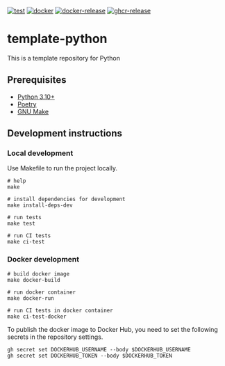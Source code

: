 [![test](https://github.com/ks6088ts-labs/workshop-llm-agents/actions/workflows/test.yaml/badge.svg?branch=main)](https://github.com/ks6088ts-labs/workshop-llm-agents/actions/workflows/test.yaml?query=branch%3Amain)
[![docker](https://github.com/ks6088ts-labs/workshop-llm-agents/actions/workflows/docker.yaml/badge.svg?branch=main)](https://github.com/ks6088ts-labs/workshop-llm-agents/actions/workflows/docker.yaml?query=branch%3Amain)
[![docker-release](https://github.com/ks6088ts-labs/workshop-llm-agents/actions/workflows/docker-release.yaml/badge.svg)](https://github.com/ks6088ts-labs/workshop-llm-agents/actions/workflows/docker-release.yaml)
[![ghcr-release](https://github.com/ks6088ts-labs/workshop-llm-agents/actions/workflows/ghcr-release.yaml/badge.svg)](https://github.com/ks6088ts-labs/workshop-llm-agents/actions/workflows/ghcr-release.yaml)

# template-python

This is a template repository for Python

## Prerequisites

- [Python 3.10+](https://www.python.org/downloads/)
- [Poetry](https://python-poetry.org/docs/#installation)
- [GNU Make](https://www.gnu.org/software/make/)

## Development instructions

### Local development

Use Makefile to run the project locally.

```shell
# help
make

# install dependencies for development
make install-deps-dev

# run tests
make test

# run CI tests
make ci-test
```

### Docker development

```shell
# build docker image
make docker-build

# run docker container
make docker-run

# run CI tests in docker container
make ci-test-docker
```

To publish the docker image to Docker Hub, you need to set the following secrets in the repository settings.

```shell
gh secret set DOCKERHUB_USERNAME --body $DOCKERHUB_USERNAME
gh secret set DOCKERHUB_TOKEN --body $DOCKERHUB_TOKEN
```
